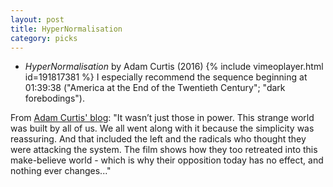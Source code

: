 ```yaml
---
layout: post
title: HyperNormalisation
category: picks
---
```


* _HyperNormalisation_ by Adam Curtis (2016)
{% include vimeoplayer.html id=191817381 %}
I especially recommend the sequence beginning at 01:39:38 ("America at the End of the Twentieth Century"; "dark forebodings").

From [Adam Curtis' blog](http://www.bbc.co.uk/blogs/adamcurtis/entries/02d9ed3c-d71b-4232-ae17-67da423b5df5): "It wasn’t just those in power. This strange world was built by all of us. We all went along with it because the simplicity was reassuring. And that included the left and the radicals who thought they were attacking the system. The film shows how they too retreated into this make-believe world - which is why their opposition today has no effect, and nothing ever changes..." 